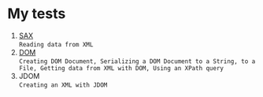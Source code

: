 # My tests
1. [SAX](https://github.com/pp8a/My_tests/tree/main/test-sax) </br> ```Reading data from XML```
2. [DOM](https://github.com/pp8a/My_tests/tree/main/test-dom)</br> ```Creating DOM Document, Serializing a DOM Document to a String, to a File, Getting data from XML with DOM, Using an XPath query```
3. JDOM</br>```Creating an XML with JDOM```
